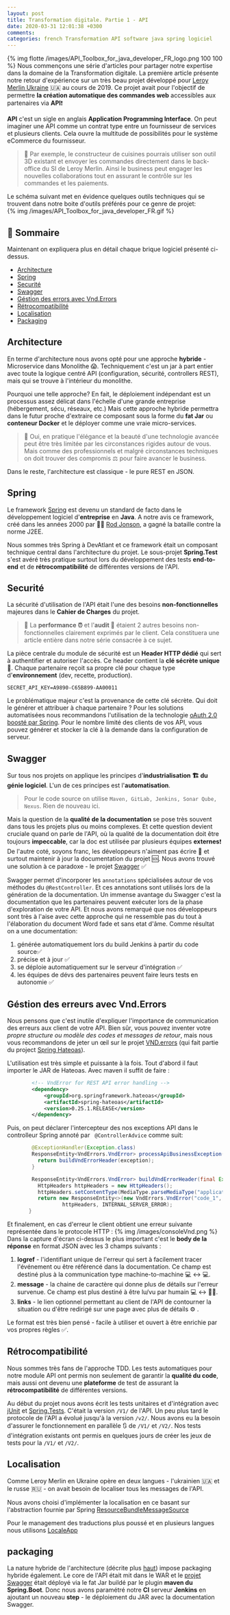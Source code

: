 ```yaml
---
layout: post
title: Transformation digitale. Partie 1 - API
date: 2020-03-31 12:01:38 +0300
comments: 
categories: french Transformation API software java spring logiciel
---
```


{% img flotte /images/API_Toolbox_for_java_developer_FR_logo.png 100 100 %}
Nous commençons une série d'articles pour partager notre expertise dans la domaine de la Transformation digitale. 
La première article présente notre retour d'expérience sur un très beau projet développé pour [Leroy Merlin Ukraine](https://leroymerlin.ua) 🇺🇦 au cours de 2019. 
Ce projet avait pour l'objectif de permettre **la création automatique des commandes web** accessibles aux partenaires via **API**❗️

<!-- more -->
**API** c'est un sigle en anglais **Application Programming Interface**. 
On peut imaginer une API comme un contrat type entre un fournisseur de services et plusieurs clients. 
Cela ouvre la multitude de possibilités pour le système eCommerce du fournisseur.
> 📙️️ Par exemple, le constructeur de cuisines pourrais utiliser son outil 3D existant et envoyer les commandes directement 
dans le back-office du SI de Leroy Merlin. 
Ainsi le business peut engager les nouvelles collaborations tout en assurant le contrôle sur les commandes et les paiements.

Le schéma suivant met en évidence quelques outils techniques qui se trouvent dans notre boite d'outils préférés pour ce genre de projet:  
{% img /images/API_Toolbox_for_java_developer_FR.gif %}

## &#128214; Sommaire

Maintenant on expliquera plus en détail chaque brique logiciel présenté ci-dessus.

* [Architecture](#Architecture)
* [Spring](#Spring)
* [Securité](#Security)
* [Swagger](#Swagger)
* [Géstion des errors avec Vnd.Errors](#error)
* [Rétrocompatibilité](#jUnit)
* [Localisation](#I18n)
* [Packaging](#packaging)

## <a name="Architecture"></a> Architecture
En terme d'architecture nous avons opté pour une approche **hybride** - Microservice dans Monolithe 😱. 
Techniquement c'est un jar à part entier avec toute la logique centré API (configuration, sécurité, controllers REST), 
mais qui se trouve à l'intérieur du monolithe. 

Pourquoi une telle approche? En fait, le déploiement indépendant est un processus assez délicat dans l'échelle 
d'une grande entreprise (hébergement, sécu, réseaux, etc.) 
Mais cette approche hybride permettra dans le futur proche d'extraire ce composant sous la forme du **fat Jar** 
ou **conteneur Docker** et le déployer  comme une vraie micro-services. 

> 📙️️ Oui, en pratique l'élégance et la beauté d'une technologie avancée peut être très limitée par les circonstances rigides autour de vous. 
> Mais comme des professionnels et malgré circonstances techniques on doit trouver des compromis ⚖️ pour faire avancer le business.

Dans le reste, l'architecture est classique - le pure REST en JSON.

## <a name="Spring"></a> Spring

Le framework [Spring](https://spring.io) est devenu un standard de facto dans le développement logiciel d'**entreprise** en **Java**. 
A notre avis ce framework, créé dans les années 2000 par 🧑‍🔬 [Rod Jonson](https://twitter.com/springrod?lang=fr), a gagné la bataille contre la norme J2EE.

Nous sommes très Spring à DevAtlant et ce framework était un composant technique central dans l'architecture du projet. 
Le sous-projet **Spring.Test** s'est avéré très pratique surtout lors du développement des tests **end-to-end** et de **rétrocompatibilité** de différentes versions de l'API.


## <a name="Security"></a> Securité

La sécurité d'utilisation de l'API était l'une des besoins **non-fonctionnelles** majeures dans le **Cahier de Charges** du projet.
> 📙️ La **performance ⏰** et l'**audit 🔎**  étaient 2 autres besoins non-fonctionnelles clairement exprimés par le client. 
>Cela constituera une article entière dans notre série consacrée à ce sujet.

La pièce centrale du module de sécurité est un **Header HTTP dédié** qui sert à authentifier et autoriser l'accès. 
Ce header contient la **clé sécrète unique** 🔑. Chaque partenaire reçoit sa propre clé pour chaque type d'**environnement** (dev, recette, production).

```
SECRET_API_KEY=A9890-C65B899-AA00011
```

Le problématique majeur c'est la provenance de cette clé sécrète. Qui doit le générer et attribuer à chaque partenaire ? 
Pour les solutions automatisées nous recommandons l'utilisation de la technologie 
[oAuth 2.0 boosté par Spring](https://docs.spring.io/spring-security-oauth2-boot/docs/current/reference/html/boot-features-security-oauth2-authorization-server.html). 
Pour le nombre limité des clients de vos API, vous pouvez générer et stocker la clé à la demande dans la configuration de serveur.   

## <a name="Swagger"></a> Swagger

Sur tous nos projets on applique les principes d'**industrialisation 🏗 du génie logiciel**. L'un de ces principes est l'**automatisation**. 
>Pour le code source on utilise ```Maven, GitLab, Jenkins, Sonar Qube, Nexus```. Rien de nouveau ici.

Mais la question de la **qualité de la documentation** se pose très souvent dans tous les projets plus ou moins complexes. 
Et cette question devient cruciale quand on parle de l'API, où la qualité de la documentation doit être toujours **impeccable**, 
car la doc est utilisée par plusieurs équipes **externes**❗️ De l'autre coté, soyons franc, les développeurs n'aiment pas écrire 🤮 еt 
surtout maintenir à jour la documentation du projet 🆘. Nous avons trouvé une solution à ce paradoxe - le projet [Swagger](https://swagger.io) ✅

Swagger permet d'incorporer les ```annotations``` spécialisées autour de vos méthodes du ```@RestController```. 
Et ces annotations sont utilisés lors de la génération de la documentation. 
Un immense avantage du Swagger  c'est la documentation que les partenaires peuvent exécuter lors de la phase d'exploration de votre API. 
Et nous avons remarqué que nos développeurs sont très à l'aise avec cette approche qui ne ressemble pas du tout à l'élaboration du document Word fade et sans etat d'âme. 
Comme résultat on a une documentation:

1. générée automatiquement lors du build Jenkins à partir du code source✅
2. précise et à jour ✅
3. se déploie automatiquement sur le serveur d'intégration ✅
4. les équipes de dévs des partenaires peuvent faire leurs tests en autonomie ✅

## <a name="error"></a> Géstion des erreurs avec Vnd.Errors

Nous pensons que c'est inutile d'expliquer l'importance de communication des erreurs aux client de votre API. 
Bien sûr, vous pouvez inventer votre _propre structure ou modèle des codes et messages de retour_, 
mais nous vous recommandons de jeter un œil sur le projet [VND.errors](https://github.com/blongden/vnd.error) (qui fait partie du project [Spring Hateoas](https://docs.spring.io/spring-hateoas/docs/current/reference/html/)).

L'utilisation est très simple et puissante à la fois.
Tout d'abord il faut importer le JAR de Hateoas. Avec maven il suffit de faire :
```xml
        <!-- VndError for REST API error handling -->
        <dependency> 
            <groupId>org.springframework.hateoas</groupId>
            <artifactId>spring-hateoas</artifactId>
            <version>0.25.1.RELEASE</version>
        </dependency>
```
Puis, on peut déclarer l'intercepteur des nos exceptions API dans le controlleur Spring annoté par ``` @ControllerAdvice``` comme suit:
```java
        @ExceptionHandler(Exception.class)
        ResponseEntity<VndErrors.VndError> processApiBusinessException(final Exception exception){
          return buildVndErrorHeader(exception);
        }

        ResponseEntity<VndErrors.VndError> buildVndErrorHeader(final Exception exception) {
          HttpHeaders httpHeaders = new HttpHeaders();
          httpHeaders.setContentType(MediaType.parseMediaType("application/vnd.error"));
          return new ResponseEntity<>(new VndErrors.VndError("code_1", exception.getMessage()),
                  httpHeaders, INTERNAL_SERVER_ERROR);
       }
```
Et finalement, en cas d'erreur le client obtient une erreur suivante représentée dans le protocole HTTP : 
{% img /images/consoleVnd.png %}
Dans la capture d'écran ci-dessus le plus important c'est le **body de la réponse** en format JSON avec les 3 champs suivants :

1.	**logref** - l'identifiant unique de l'erreur qui sert à facilement tracer l'événement ou être référencé dans la documentation. 
Ce champ est destiné plus à la communication type machine-to-machine 💻 ↔️ 💻.
2.	**message** - la chaine de caractère qui donne plus de détails sur l'erreur survenue. Ce champ est plus destiné à être lu/vu par humain 💻 ↔ 👷🏻.  
3.	**links** - le lien optionnel permettant au client de l'API de contourner la situation ou d'être redirigé sur une page avec plus de détails ⚙️ .

Le format est très bien pensé - facile à utiliser et ouvert à être enrichie par vos propres règles  ✅. 

## <a name="jUnit"></a> Rétrocompatibilité

Nous sommes très fans de l'approche TDD.
Les tests automatiques pour notre module API ont permis non seulement de garantir la **qualité du code**, 
mais aussi ont devenu une **plateforme** de test de assurant la **rétrocompatibilité** de différentes versions. 

Au début du projet nous avons écrit les tests unitaires et d'intégration avec [jUnit](https://junit.org/junit5/) 
et [Spring.Tests](https://docs.spring.io/spring-framework/docs/current/spring-framework-reference/testing.html). C'était la version ```/V1/``` de l'API.
Un peu plus tard le protocole de l'API a évolué jusqu'à la version  ```/v2/```. 
Nous avons eu la besoin d'assurer le fonctionnement en parallèle 🔃 de ```/V1/``` et ```/V2/```. Nos tests d'intégration 
existants ont permis en quelques jours de créer les jeux de tests pour la ```/V1/``` et ```/V2/```.

## <a name="I18n"></a> Localisation 

Comme Leroy Merlin en Ukraine opère en deux langues - l'ukrainien 🇺🇦 et le russe 🇷🇺 - on avait besoin de localiser tous les messages de l'API.

Nous avons choisi d'implémenter la localisation en ce basant sur l'abstraction fournie par Spring [ResourceBundleMessageSource](https://docs.spring.io/spring/docs/current/javadoc-api/org/springframework/context/support/ResourceBundleMessageSource.html)

Pour le management des traductions plus poussé et en plusieurs langues nous utilisons [LocaleApp](https://www.localeapp.com)

## <a name="packaging"></a> packaging
La nature hybride de l'architecture (décrite plus [haut](#Architecture)) impose packaging hybride également. 
Le core de l'API était mit dans le WAR et le [projet Swagger](#Swagger) était déployé via le fat Jar buildé par le plugin **maven du Spring.Boot**. 
Donc nous avons paramétré notre **CI** serveur **Jenkins** en ajoutant un nouveau **step** - le déploiement du JAR avec la documentation Swagger. 





